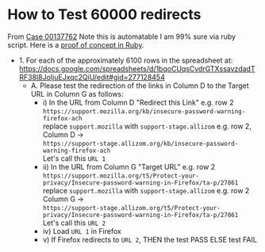 # How to Test 60000 redirects
From [Case 00137762](https://supportcases.lithium.com/5006100000AawTs)
Note this is automatable I am 99% sure via ruby script. Here is a [proof of concept in Ruby](https://github.com/rtanglao/rt-li-sumo-redirects/blob/master/get-stage-url.rb).

* 1\. For each of the approximately 6100 rows in the spreadsheet at: \
https://docs.google.com/spreadsheets/d/1bqoCUqsCvdrGTXssavzdadTRF38l8JoIjuEJxqc2QiU/edit#gid=277128454
  * A\. Please test the redirection of the links in Column D to the Target URL in Column G as follows:
    * i) In the URL from Column D "Redirect this Link" e.g. row 2 ```https://support.mozilla.org/kb/insecure-password-warning-firefox-ach```\
    replace ```support.mozilla``` with ```support-stage.allizom```  e.g. row 2, Column D -> \
    ```https://support-stage.allizom.org/kb/insecure-password-warning-firefox-ach``` \
    Let's call this ```URL 1```
    * ii) In the URL from Column G "Target URL" e.g. row 2 ```https://support.mozilla.org/t5/Protect-your-privacy/Insecure-password-warning-in-Firefox/ta-p/27861```\
    replace ```support.mozilla``` with ```support-stage.allizom``` e.g. row 2 Column G ->  \
    ```https://support-stage.allizom.org/t5/Protect-your-privacy/Insecure-password-warning-in-Firefox/ta-p/27861``` \
    Let's call this ```URL 2```
    * iv) Load ```URL 1``` in Firefox
    * v) If Firefox redirects to ```URL 2```, THEN the test PASS ELSE test FAIL
